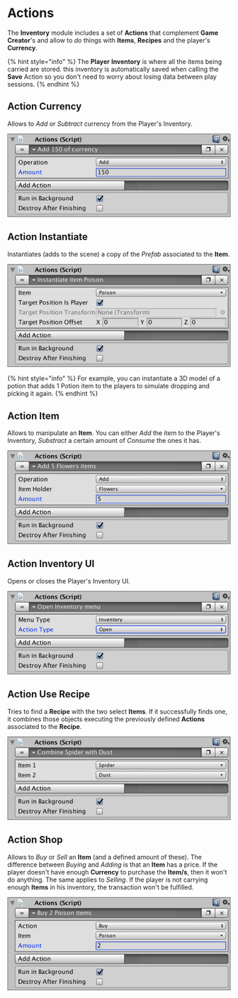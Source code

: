 # Actions

The **Inventory** module includes a set of **Actions** that complement **Game Creator**'s and allow to _do_ things with **Items**, **Recipes** and the player's **Currency**.

{% hint style="info" %}
The **Player** **Inventory** is where all the items being carried are stored. this inventory is automatically saved when calling the **Save** Action so you don't need to worry about losing data between play sessions.
{% endhint %}

## Action Currency

Allows to _Add_ or _Subtract_ currency from the Player's Inventory.

![](../../.gitbook/assets/inventory-action-currency.jpg)

## Action Instantiate

Instantiates \(adds to the scene\) a copy of the _Prefab_ associated to the **Item**.

![](../../.gitbook/assets/inventory-action-instantiate.jpg)

{% hint style="info" %}
For example, you can instantiate a 3D model of a potion that adds 1 Potion item to the players to simulate dropping and picking it again.
{% endhint %}

## Action Item

Allows to manipulate an **Item**. You can either _Add_ the item to the Player's Inventory, _Substract_ a certain amount of _Consume_ the ones it has.

![](../../.gitbook/assets/inventory-action-item.jpg)

## Action Inventory UI

Opens or closes the Player's Inventory UI.

![](../../.gitbook/assets/inventory-action-inventory-ui.jpg)

## Action Use Recipe

Tries to find a **Recipe** with the two select **Items**. If it successfully finds one, it combines those objects executing the previously defined **Actions** associated to the **Recipe**.

![](../../.gitbook/assets/inventory-action-recipe.jpg)

## Action Shop

Allows to _Buy_ or _Sell_ an **Item** \(and a defined amount of these\). The difference between _Buying_ and _Adding_ is that an **Item** has a price. If the player doesn't have enough **Currency** to purchase the **Item/s**, then it won't do anything. The same applies to _Selling_. If the player is not carrying enough **Items** in his inventory, the transaction won't be fulfilled.

![](../../.gitbook/assets/inventory-action-shop.jpg)



